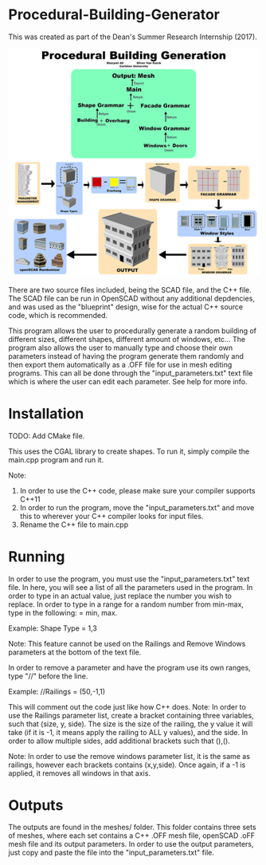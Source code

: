 # Procedural-Building-Generator

This was created as part of the Dean's Summer Research Internship (2017). 

![image info](./images/overview.png)

There are two source files included, being the SCAD file, and the C++ file. The SCAD file can be run in OpenSCAD without any additional depdencies, and was used as the "blueprint" design, wise for the actual C++ source code, which is recommended.

This program allows the user to procedurally generate a
random building of different sizes, different shapes,
different amount of windows, etc... The program also allows
the user to manually type and choose their own parameters
instead of having the program generate them randomly and then
export them automatically as a .OFF file for use in mesh editing
programs. This can all be done through the "input_parameters.txt"
text file which is where the user can edit each parameter. See help
for more info.

# Installation

TODO: Add CMake file.

This uses the CGAL library to create shapes. To run it, simply compile the main.cpp program and run it.

Note: 
1. In order to use the C++ code, please make sure your compiler supports C++11
2. In order to run the program, move the "input_parameters.txt" and move this to wherever your C++ compiler looks for input files. 
3. Rename the C++ file to main.cpp

# Running

 
In order to use the program, you must use the "input_parameters.txt"
text file. In here, you will see a list of all the parameters used
in the program. In order to type in an actual value, just replace
the number you wish to replace. In order to type in a range for a random
number from min-max, type in the following: = min, max.

Example: Shape Type = 1,3

Note: This feature cannot be used on the Railings and Remove Windows parameters
at the bottom of the text file.

In order to remove a parameter and have the program use its own ranges,
type "//" before the line.

Example: //Railings = (50,-1,1)

This will comment out the code just like how C++ does.
Note: In order to use the Railings parameter list, create a bracket
containing three variables, such that (size, y, side). The size is the
size of the railing, the y value it will take (if it is -1, it means apply
the railing to ALL y values), and the side. In order to allow multiple sides,
add additional brackets such that (),().

Note: In order to use the remove windows parameter list, it is the same as
railings, however each brackets contains (x,y,side). Once again, if a -1 is
applied, it removes all windows in that axis.

# Outputs

The outputs are found in the meshes/ folder. This folder contains three sets of meshes, where each set contains a C++ .OFF mesh file, openSCAD .oFF mesh file and its output parameters. In order to use the output parameters, just copy and paste the file into the "input_parameters.txt" file. 
	 


